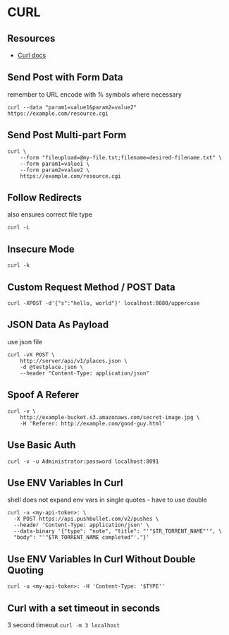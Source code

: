 # CURL

## Resources

- [Curl docs](https://curl.se/docs/)

## Send Post with Form Data

remember to URL encode with % symbols where necessary

`curl --data "param1=value1&param2=value2" https://example.com/resource.cgi`

## Send Post Multi-part Form

```console
curl \
    --form "fileupload=@my-file.txt;filename=desired-filename.txt" \
    --form param1=value1 \
    --form param2=value2 \
    https://example.com/resource.cgi
```

## Follow Redirects

also ensures correct file type

`curl -L`

## Insecure Mode

`curl -k`

## Custom Request Method / POST Data

`curl -XPOST -d'{"s":"hello, world"}' localhost:8080/uppercase`

## JSON Data As Payload

use json file

```console
curl -vX POST \
    http://server/api/v1/places.json \
    -d @testplace.json \
    --header "Content-Type: application/json"
```

## Spoof A Referer

```console
curl -v \
    http://example-bucket.s3.amazonaws.com/secret-image.jpg \
    -H 'Referer: http://example.com/good-guy.html'
```

## Use Basic Auth

`curl -v -u Administrator:password localhost:8091`

## Use ENV Variables In Curl

shell does not expand env vars in single quotes - have to use double

```console
curl -u <my-api-token>: \
  -X POST https://api.pushbullet.com/v2/pushes \
  --header 'Content-Type: application/json' \
  --data-binary '{"type": "note", "title": "'"$TR_TORRENT_NAME"'", \
  "body": "'"$TR_TORRENT_NAME completed"'."}'
```

## Use ENV Variables In Curl Without Double Quoting

`curl -u <my-api-token>: -H 'Content-Type: '$TYPE''`


## Curl with a set timeout in seconds
3 second timeout
`curl -m 3 localhost`